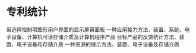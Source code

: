 # 专利统计
带选择控制项图形用户界面的显示屏幕面板
一种应用接力方法、装置、系统、电子设备、计算机可读存储介质及计算机程序产品
目标产品的反馈统计方法、装置、电子设备和存储介质
一种资源的展示方法、装置、电子设备及存储介质
